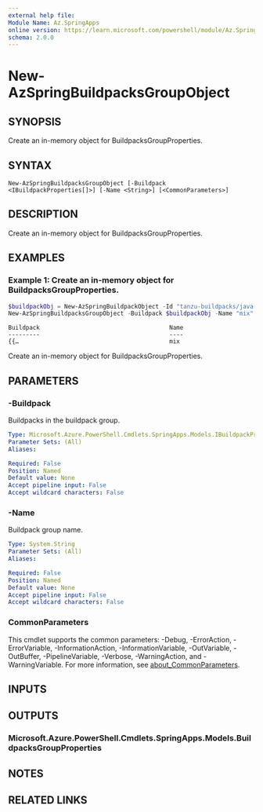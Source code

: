 ```yaml
---
external help file:
Module Name: Az.SpringApps
online version: https://learn.microsoft.com/powershell/module/Az.SpringApps/new-azspringbuildpacksgroupobject
schema: 2.0.0
---
```


# New-AzSpringBuildpacksGroupObject

## SYNOPSIS
Create an in-memory object for BuildpacksGroupProperties.

## SYNTAX

```
New-AzSpringBuildpacksGroupObject [-Buildpack <IBuildpackProperties[]>] [-Name <String>] [<CommonParameters>]
```

## DESCRIPTION
Create an in-memory object for BuildpacksGroupProperties.

## EXAMPLES

### Example 1: Create an in-memory object for BuildpacksGroupProperties.
```powershell
$buildpackObj = New-AzSpringBuildpackObject -Id "tanzu-buildpacks/java-azure"
New-AzSpringBuildpacksGroupObject -Buildpack $buildpackObj -Name "mix"
```

```output
Buildpack                                     Name
---------                                     ----
{{…                                           mix
```

Create an in-memory object for BuildpacksGroupProperties.

## PARAMETERS

### -Buildpack
Buildpacks in the buildpack group.

```yaml
Type: Microsoft.Azure.PowerShell.Cmdlets.SpringApps.Models.IBuildpackProperties[]
Parameter Sets: (All)
Aliases:

Required: False
Position: Named
Default value: None
Accept pipeline input: False
Accept wildcard characters: False
```

### -Name
Buildpack group name.

```yaml
Type: System.String
Parameter Sets: (All)
Aliases:

Required: False
Position: Named
Default value: None
Accept pipeline input: False
Accept wildcard characters: False
```

### CommonParameters
This cmdlet supports the common parameters: -Debug, -ErrorAction, -ErrorVariable, -InformationAction, -InformationVariable, -OutVariable, -OutBuffer, -PipelineVariable, -Verbose, -WarningAction, and -WarningVariable. For more information, see [about_CommonParameters](http://go.microsoft.com/fwlink/?LinkID=113216).

## INPUTS

## OUTPUTS

### Microsoft.Azure.PowerShell.Cmdlets.SpringApps.Models.BuildpacksGroupProperties

## NOTES

## RELATED LINKS

